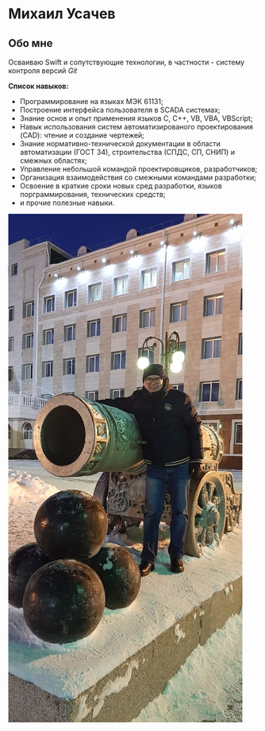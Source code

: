 # Михаил Усачев

## Обо мне

Осваиваю Swift и сопутствующие технологии, в частности - систему контроля версий *Git*

**Список навыков:**
* Программирование на языках МЭК 61131;
* Построение интерфейса пользователя в SCADA системах;
* Знание основ и опыт применения языков C, C++, VB, VBA, VBScript;
* Навык использования систем автоматизированого проектирования (CAD): чтение и создание чертежей;
* Знание нормативно-технической документации в области автоматизации (ГОСТ 34), строительства (СПДС, СП, СНИП) и смежных областях;
* Управление небольшой командой проектировщиков, разработчиков;
* Организация взаимодействия со смежными командами разработки;
* Освоение в краткие сроки новых сред разработки, языков порграммирования, технических средств;
* и прочие полезные навыки.

![фото](/img/MyPhoto.jpeg)
